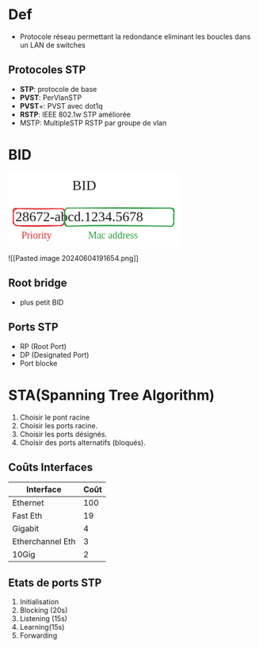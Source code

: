 # Def
- Protocole réseau permettant la redondance eliminant les boucles dans un LAN de switches
## Protocoles STP
- **STP**: protocole de base
- **PVST**: PerVlanSTP
- **PVST**+: PVST avec dot1q
- **RSTP**: IEEE 802.1w STP améliorée
- MSTP: MultipleSTP RSTP par groupe de vlan
# BID
<svg version="1.1" xmlns="http://www.w3.org/2000/svg" viewBox="0 0 344.5615234375 150.32424926757812" width="344.5615234375" height="150.32424926757812">
  <!-- svg-source:excalidraw -->
  
  <defs>
    <style class="style-fonts">
      @font-face {
        font-family: "Virgil";
        src: url("https://excalidraw.com/Virgil.woff2");
      }
      @font-face {
        font-family: "Cascadia";
        src: url("https://excalidraw.com/Cascadia.woff2");
      }
      @font-face {
        font-family: "Assistant";
        src: url("https://excalidraw.com/Assistant-Regular.woff2");
      }
    </style>
    
  </defs>
  <rect x="0" y="0" width="344.5615234375" height="150.32424926757812" fill="#ffffff"></rect><g transform="translate(129.32421875 10) rotate(0 28.728118896484375 17.5)"><text x="0" y="24.528" font-family="Virgil, Segoe UI Emoji" font-size="28px" fill="#1e1e1e" text-anchor="start" style="white-space: pre;" direction="ltr" dominant-baseline="alphabetic">BID</text></g><g transform="translate(14.32421875 73.91888427734375) rotate(0 160.11865234375 17.5)"><text x="0" y="24.528" font-family="Virgil, Segoe UI Emoji" font-size="28px" fill="#1e1e1e" text-anchor="start" style="white-space: pre;" direction="ltr" dominant-baseline="alphabetic">28672-abcd.1234.5678</text></g><g stroke-linecap="round" transform="translate(10 72.4864501953125) rotate(0 51.891845703125 17.29730224609375)"><path d="M8.65 0 C30.94 1.02, 53.13 1.86, 95.14 0 M8.65 0 C36.97 0.37, 64.6 0.3, 95.14 0 M95.14 0 C102.66 0.08, 103.85 2.37, 103.78 8.65 M95.14 0 C101.33 -0.46, 103.59 2.98, 103.78 8.65 M103.78 8.65 C102.38 14.48, 103.51 20.75, 103.78 25.95 M103.78 8.65 C104.35 12.14, 104.2 17.21, 103.78 25.95 M103.78 25.95 C103.27 29.75, 100.58 34.8, 95.14 34.59 M103.78 25.95 C103.06 29.75, 100.64 33.1, 95.14 34.59 M95.14 34.59 C61.18 35.88, 25.44 36.92, 8.65 34.59 M95.14 34.59 C69.66 33.83, 44.2 34.84, 8.65 34.59 M8.65 34.59 C3.09 35.45, 1.48 30.23, 0 25.95 M8.65 34.59 C2.56 33.43, -1.79 29.5, 0 25.95 M0 25.95 C-0.34 17.97, 0.58 13.48, 0 8.65 M0 25.95 C0.43 21.64, 0.62 14.97, 0 8.65 M0 8.65 C0.87 4.56, 1.74 1.71, 8.65 0 M0 8.65 C-1.61 1.32, 0.94 -1.81, 8.65 0" stroke="#e03131" stroke-width="2" fill="none"></path></g><g transform="translate(26.421890258789062 115.32424926757812) rotate(0 35.46995544433594 12.5)"><text x="0" y="17.52" font-family="Virgil, Segoe UI Emoji" font-size="20px" fill="#e03131" text-anchor="start" style="white-space: pre;" direction="ltr" dominant-baseline="alphabetic">Priority</text></g><g stroke-linecap="round" transform="translate(113.89558792114258 71.62161254882812) rotate(0 110.270263671875 18.175674438476562)"><path d="M9.09 0 C82.64 -0.79, 157.09 1.41, 211.45 0 M9.09 0 C76.67 -1.04, 143.23 -0.9, 211.45 0 M211.45 0 C216.35 0.21, 220.22 1.12, 220.54 9.09 M211.45 0 C219.54 -1.14, 222.3 2.15, 220.54 9.09 M220.54 9.09 C220.28 13.01, 219.08 17.45, 220.54 27.26 M220.54 9.09 C220.7 13.89, 220.52 19.76, 220.54 27.26 M220.54 27.26 C221.28 35.07, 217.1 37.68, 211.45 36.35 M220.54 27.26 C219.64 34.59, 217.11 38.11, 211.45 36.35 M211.45 36.35 C136.07 35.07, 59.83 33.11, 9.09 36.35 M211.45 36.35 C131.04 35.55, 51.35 34.68, 9.09 36.35 M9.09 36.35 C4.72 37.43, 1.85 34.97, 0 27.26 M9.09 36.35 C2.38 37.57, -1.85 34.04, 0 27.26 M0 27.26 C1.28 24.51, 1.48 19.33, 0 9.09 M0 27.26 C-0.72 22.45, -0.64 20.01, 0 9.09 M0 9.09 C-1.07 4.28, 2.2 -1.81, 9.09 0 M0 9.09 C0.04 2.64, 2.67 -1.7, 9.09 0" stroke="#2f9e44" stroke-width="2" fill="none"></path></g><g transform="translate(161.13592147827148 115.32424926757812) rotate(0 63.029930114746094 12.5)"><text x="0" y="17.52" font-family="Virgil, Segoe UI Emoji" font-size="20px" fill="#2f9e44" text-anchor="start" style="white-space: pre;" direction="ltr" dominant-baseline="alphabetic">Mac address</text></g></svg>

![[Pasted image 20240604191654.png]]
## Root bridge
- plus petit BID
## Ports STP
- RP (Root Port)
- DP (Designated Port)
- Port blocke
# STA(Spanning Tree Algorithm)
1. Choisir le pont racine
2. Choisir les ports racine.
3. Choisir les ports désignés.
4. Choisir des ports alternatifs (bloqués).
## Coûts Interfaces

| Interface        | Coût |
| ---------------- | ---- |
| Ethernet         | 100  |
| Fast Eth         | 19   |
| Gigabit          | 4    |
| Etherchannel Eth | 3    |
| 10Gig            | 2    |
## Etats de ports STP
1. Initialisation
2. Blocking (20s)
3. Listening (15s)
4. Learning(15s)
5. Forwarding